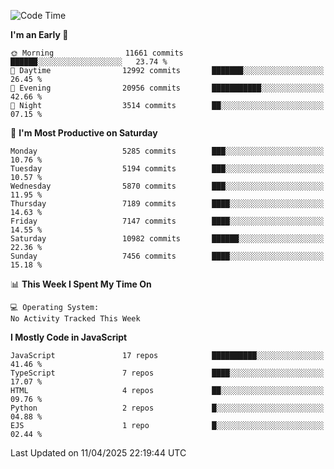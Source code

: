 <!--START_SECTION:waka-->
![Code Time](http://img.shields.io/badge/Code%20Time-3%2C498%20hrs%2059%20mins-blue)

**I'm an Early 🐤** 

```text
🌞 Morning                11661 commits       ██████░░░░░░░░░░░░░░░░░░░   23.74 % 
🌆 Daytime                12992 commits       ███████░░░░░░░░░░░░░░░░░░   26.45 % 
🌃 Evening                20956 commits       ███████████░░░░░░░░░░░░░░   42.66 % 
🌙 Night                  3514 commits        ██░░░░░░░░░░░░░░░░░░░░░░░   07.15 % 
```
📅 **I'm Most Productive on Saturday** 

```text
Monday                   5285 commits        ███░░░░░░░░░░░░░░░░░░░░░░   10.76 % 
Tuesday                  5194 commits        ███░░░░░░░░░░░░░░░░░░░░░░   10.57 % 
Wednesday                5870 commits        ███░░░░░░░░░░░░░░░░░░░░░░   11.95 % 
Thursday                 7189 commits        ████░░░░░░░░░░░░░░░░░░░░░   14.63 % 
Friday                   7147 commits        ████░░░░░░░░░░░░░░░░░░░░░   14.55 % 
Saturday                 10982 commits       ██████░░░░░░░░░░░░░░░░░░░   22.36 % 
Sunday                   7456 commits        ████░░░░░░░░░░░░░░░░░░░░░   15.18 % 
```


📊 **This Week I Spent My Time On** 

```text
💻 Operating System: 
No Activity Tracked This Week
```

**I Mostly Code in JavaScript** 

```text
JavaScript               17 repos            ██████████░░░░░░░░░░░░░░░   41.46 % 
TypeScript               7 repos             ████░░░░░░░░░░░░░░░░░░░░░   17.07 % 
HTML                     4 repos             ██░░░░░░░░░░░░░░░░░░░░░░░   09.76 % 
Python                   2 repos             █░░░░░░░░░░░░░░░░░░░░░░░░   04.88 % 
EJS                      1 repo              █░░░░░░░░░░░░░░░░░░░░░░░░   02.44 % 
```




 Last Updated on 11/04/2025 22:19:44 UTC
<!--END_SECTION:waka-->

<!--
**likaiqiang/likaiqiang** is a ✨ _special_ ✨ repository because its `README.md` (this file) appears on your GitHub profile.

Here are some ideas to get you started:

- 🔭 I’m currently working on ...
- 🌱 I’m currently learning ...
- 👯 I’m looking to collaborate on ...
- 🤔 I’m looking for help with ...
- 💬 Ask me about ...
- 📫 How to reach me: ...
- 😄 Pronouns: ...
- ⚡ Fun fact: ...
-->
